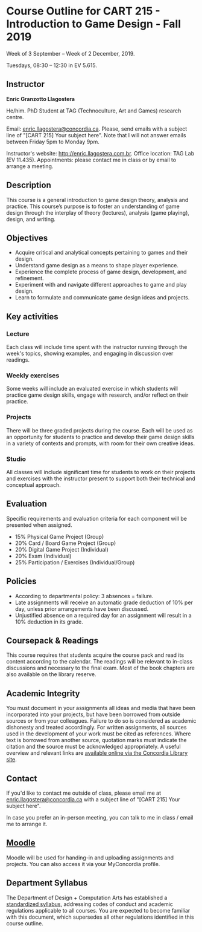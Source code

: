 # Course Outline for CART 215 - Introduction to Game Design - Fall 2019

Week of 3 September – Week of 2 December, 2019.

Tuesdays, 08:30 – 12:30 in EV 5.615.

## Instructor

**Enric Granzotto Llagostera**

He/him. PhD Student at TAG (Technoculture, Art and Games) research centre.

Email: [enric.llagostera@concordia.ca](mailto:enric.llagostera@concordia.ca). Please, send emails with a subject line of "[CART 215] Your subject here". Note that I will not answer emails between Friday 5pm to Monday 9pm.

Instructor's website: <http://enric.llagostera.com.br>. Office location: TAG Lab (EV 11.435). Appointments: please contact me in class or by email to arrange a meeting.

## Description

This course is a general introduction to game design theory, analysis and practice. This course’s purpose is to foster an understanding of game design through the interplay of theory (lectures), analysis (game playing), design, and writing.

## Objectives

- Acquire critical and analytical concepts pertaining to games and their design.
- Understand game design as a means to shape player experience.
- Experience the complete process of game design, development, and refinement.
- Experiment with and navigate different approaches to game and play design.
- Learn to formulate and communicate game design ideas and projects.

## Key activities

### Lecture

Each class will include time spent with the instructor running through the week's topics, showing examples, and engaging in discussion over readings.

### Weekly exercises

Some weeks will include an evaluated exercise in which students will practice game design skills, engage with research, and/or reflect on their practice.

### Projects

There will be three graded projects during the course. Each will be used as an opportunity for students to practice and develop their game design skills in a variety of contexts and prompts, with room for their own creative ideas.

### Studio

All classes will include significant time for students to work on their projects and exercises with the instructor present to support both their technical and conceptual approach.

## Evaluation

Specific requirements and evaluation criteria for each component will be presented when assigned.

- 15% Physical Game Project (Group)
- 20% Card / Board Game Project (Group)
- 20% Digital Game Project (Individual)
- 20% Exam (Individual)
- 25% Participation / Exercises (Individual/Group)

## Policies

- According to departmental policy: 3 absences = failure.
- Late assignments will receive an automatic grade deduction of 10% per day, unless prior arrangements have been discussed.
- Unjustified absence on a required day for an assignment will result in a 10% deduction in its grade.

## Coursepack & Readings

This course requires that students acquire the course pack and read its content according to the calendar. The readings will be relevant to in-class discussions and necessary to the final exam. Most of the book chapters are also available on the library reserve.

## Academic Integrity

You must document in your assignments all ideas and media that have been incorporated into your projects, but have been borrowed from outside sources or from your colleagues. Failure to do so is considered as academic dishonesty and treated accordingly. For written assignments, all sources used in the development of your work must be cited as references. Where text is borrowed from another source, quotation marks must indicate the citation and the source must be acknowledged appropriately. A useful overview and relevant links are [available online via the Concordia Library site](http://library.concordia.ca/help/citing).

## Contact

If you'd like to contact me outside of class, please email me at [enric.llagostera@concordia.ca](mailto:enric.llagostera@concordia.ca) with a subject line of "[CART 215] Your subject here".

In case you prefer an in-person meeting, you can talk to me in class / email me to arrange it.

## [Moodle](https://moodle.concordia.ca/moodle/course/view.php?id=119891)

Moodle will be used for handing-in and uploading assignments and projects. You can also access it via your MyConcordia profile.

## Department Syllabus

The Department of Design + Computation Arts has established a [standardized syllabus](dcart-syllabus-2019.pdf), addressing codes of conduct and academic regulations applicable to all courses. You are expected to become familiar with this document, which supersedes all other regulations identified in this course outline.
